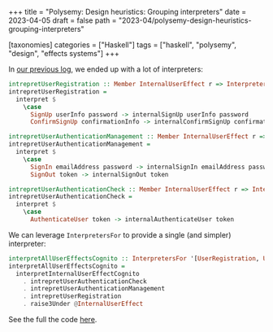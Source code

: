 +++
title = "Polysemy: Design heuristics: Grouping interpreters"
date = 2023-04-05
draft = false
path = "2023-04/polysemy-design-heuristics-grouping-interpreters"

[taxonomies]
categories = ["Haskell"]
tags = ["haskell", "polysemy", "design", "effects systems"]
+++

In [our previous log](@/blog/2023-03-29_polysemy-design-heuristics-effects-layering.md), we ended up with a lot of interpreters:

```haskell
intrepretUserRegistration :: Member InternalUserEffect r => InterpreterFor UserRegistration r
intrepretUserRegistration =
  interpret $
    \case
      SignUp userInfo password -> internalSignUp userInfo password
      ConfirmSignUp confirmationInfo -> internalConfirmSignUp confirmationInfo

intrepretUserAuthenticationManagement :: Member InternalUserEffect r => InterpreterFor UserAuthenticationManagement r
intrepretUserAuthenticationManagement =
  interpret $
    \case
      SignIn emailAddress password -> internalSignIn emailAddress password
      SignOut token -> internalSignOut token

intrepretUserAuthenticationCheck :: Member InternalUserEffect r => InterpreterFor UserAuthenticationCheck r
intrepretUserAuthenticationCheck =
  interpret $
    \case
      AuthenticateUser token -> internalAuthenticateUser token
```

We can leverage `InterpretersFor` to provide a single (and simpler) interpreter:

```haskell
interpretAllUserEffectsCognito :: InterpretersFor '[UserRegistration, UserAuthenticationManagement, UserAuthenticationCheck] r
interpretAllUserEffectsCognito =
  interpretInternalUserEffectCognito
    . intrepretUserAuthenticationCheck
    . intrepretUserAuthenticationManagement
    . intrepretUserRegistration
    . raise3Under @InternalUserEffect
```

See the full the code [here](https://github.com/blackheaven/blackheaven.github.io/blob/master/content/code/polysemy/src/DesignHeuristicsEffetsLayering.hs).

